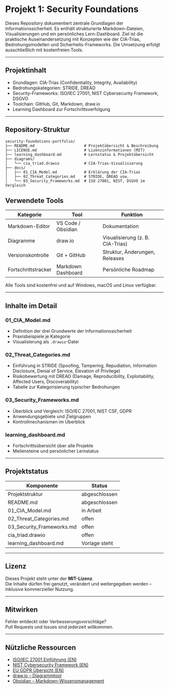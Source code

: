 # Projekt 1: Security Foundations

Dieses Repository dokumentiert zentrale Grundlagen der Informationssicherheit. Es enthält strukturierte Markdown-Dateien, Visualisierungen und ein persönliches Lern-Dashboard. Ziel ist die praktische Auseinandersetzung mit Konzepten wie der CIA-Trias, Bedrohungsmodellen und Sicherheits-Frameworks. Die Umsetzung erfolgt ausschließlich mit kostenfreien Tools.

---

## Projektinhalt

- Grundlagen: CIA-Trias (Confidentiality, Integrity, Availability)
- Bedrohungskategorien: STRIDE, DREAD
- Security-Frameworks: ISO/IEC 27001, NIST Cybersecurity Framework, DSGVO
- Toolchain: GitHub, Git, Markdown, draw.io
- Learning Dashboard zur Fortschrittsverfolgung

---

## Repository-Struktur

```plaintext
security-foundations-portfolio/
├── README.md                      # Projektübersicht & Beschreibung
├── LICENSE.md                     # Lizenzinformationen (MIT)
├── learning_dashboard.md          # Lernstatus & Projektübersicht
├── diagrams/
│   └── cia_triad.drawio           # CIA-Trias-Visualisierung
├── docs/
│   ├── 01_CIA_Model.md            # Erklärung der CIA-Trias
│   ├── 02_Threat_Categories.md    # STRIDE, DREAD usw.
│   └── 03_Security_Frameworks.md  # ISO 27001, NIST, DSGVO im Vergleich

```

## Verwendete Tools

| Kategorie           | Tool              | Funktion                           |
|--------------------|-------------------|------------------------------------|
| Markdown-Editor     | VS Code / Obsidian | Dokumentation                      |
| Diagramme           | draw.io            | Visualisierung (z. B. CIA-Trias)   |
| Versionskontrolle   | Git + GitHub       | Struktur, Änderungen, Releases     |
| Fortschrittstracker | Markdown Dashboard | Persönliche Roadmap                |

Alle Tools sind kostenfrei und auf Windows, macOS und Linux verfügbar.

---

## Inhalte im Detail

### 01_CIA_Model.md

- Definition der drei Grundwerte der Informationssicherheit
- Praxisbeispiele je Kategorie
- Visualisierung als `.drawio`-Datei

### 02_Threat_Categories.md

- Einführung in STRIDE (Spoofing, Tampering, Repudiation, Information Disclosure, Denial of Service, Elevation of Privilege)
- Risikobewertung mit DREAD (Damage, Reproducibility, Exploitability, Affected Users, Discoverability)
- Tabelle zur Kategorisierung typischer Bedrohungen

### 03_Security_Frameworks.md

- Überblick und Vergleich: ISO/IEC 27001, NIST CSF, GDPR
- Anwendungsgebiete und Zielgruppen
- Kontrollmechanismen im Überblick

### learning_dashboard.md

- Fortschrittsübersicht über alle Projekte
- Meilensteine und persönlicher Lernstatus

---

## Projektstatus

| Komponente               | Status        |
|--------------------------|---------------|
| Projektstruktur          | abgeschlossen |
| README.md                | abgeschlossen |
| 01_CIA_Model.md          | in Arbeit     |
| 02_Threat_Categories.md  | offen         |
| 03_Security_Frameworks.md| offen         |
| cia_triad.drawio         | offen         |
| learning_dashboard.md    | Vorlage steht |

---

## Lizenz

Dieses Projekt steht unter der **MIT-Lizenz**.  
Die Inhalte dürfen frei genutzt, verändert und weitergegeben werden – inklusive kommerzieller Nutzung.

---

## Mitwirken

Fehler entdeckt oder Verbesserungsvorschläge?  
Pull Requests und Issues sind jederzeit willkommen.

---

## Nützliche Ressourcen

- [ISO/IEC 27001 Einführung (EN)](https://www.iso.org/isoiec-27001-information-security.html)
- [NIST Cybersecurity Framework (EN)](https://www.nist.gov/cyberframework)
- [EU GDPR Übersicht (EN)](https://gdpr.eu/)
- [draw.io – Diagrammtool](https://draw.io)
- [Obsidian – Markdown-Wissensmanagement](https://obsidian.md)
